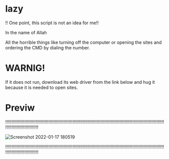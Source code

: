 # lazy
!! One point, this script is not an idea for me!!

In the name of Allah

All the horrible things like turning off the computer or opening the sites and ordering the CMD by dialing the number.

# WARNIG!
If it does not run, download its web driver from the link below and hug it because it is needed to open sites.

# Previw

!!!!!!!!!!!!!!!!!!!!!!!!!!!!!!!!!!!!!!!!!!!!!!!!!!!!!!!!!!!!!!!!!!!!!!!!!!!!!!!!!!!!!!!!!!!!!!!!!!!!!!!!!!!!!!!!!!!!!!!!!!!!!!!!!!!!!!!!!!!!!!!!!!!!!!!

![Screenshot 2022-01-17 180519](https://user-images.githubusercontent.com/86854694/149789020-0690e77c-872a-4dc5-8da4-24a071fc5cfb.png)

!!!!!!!!!!!!!!!!!!!!!!!!!!!!!!!!!!!!!!!!!!!!!!!!!!!!!!!!!!!!!!!!!!!!!!!!!!!!!!!!!!!!!!!!!!!!!!!!!!!!!!!!!!!!!!!!!!!!!!!!!!!!!!!!!!!!!!!!!!!!!!!!!!!!!!!
